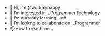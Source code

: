 - 👋 Hi, I’m @workmyhappy
- 👀 I’m interested in ...Programmer Technology
- 🌱 I’m currently learning ...c#
- 💞️ I’m looking to collaborate on ...Programmer
- 📫 How to reach me ...

<!---
workmyhappy/workmyhappy is a ✨ special ✨ repository because its `README.md` (this file) appears on your GitHub profile.
You can click the Preview link to take a look at your changes.
--->
